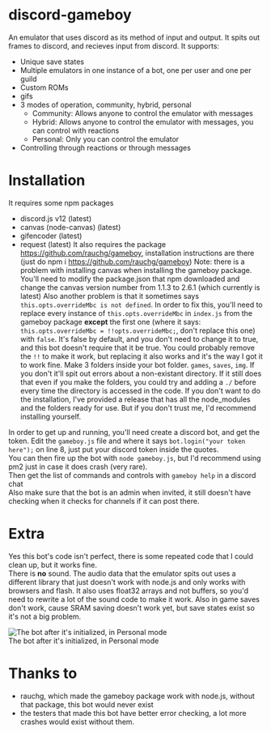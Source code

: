 # discord-gameboy
  An emulator that uses discord as its method of input and output. It spits out frames to discord, and recieves input from discord.
It supports:
- Unique save states
- Multiple emulators in one instance of a bot, one per user and one per guild
- Custom ROMs
- gifs
- 3 modes of operation, community, hybrid, personal
  - Community: Allows anyone to control the emulator with messages
  - Hybrid: Allows anyone to control the emulator with messages, you can control with reactions
  - Personal: Only you can control the emulator
- Controlling through reactions or through messages

# Installation
It requires some npm packages
- discord.js v12 (latest)
- canvas (node-canvas) (latest)
- gifencoder (latest)
- request (latest)
It also requires the package https://github.com/rauchg/gameboy, installation instructions are there (just do npm i https://github.com/rauchg/gameboy)
Note: there is a problem with installing canvas when installing the gameboy package. You'll need to modify the package.json that npm downloaded and change the canvas version number from 1.1.3 to 2.6.1 (which currently is latest)
Also another problem is that it sometimes says `this.opts.overrideMbc is not defined`. In order to fix this, you'll need to replace every instance of `this.opts.overrideMbc` in `index.js` from the gameboy package **except** the first one (where it says: `this.opts.overrideMbc = !!opts.overrideMbc;`, don't replace this one) with `false`. It's false by default, and you don't need to change it to true, and this bot doesn't require that it be true. You could probably remove the `!!` to make it work, but replacing it also works and it's the way I got it to work fine. Make 3 folders inside your bot folder. `games`, `saves`, `img`. If you don't it'll spit out errors about a non-existant directory. If it still does that even if you make the folders, you could try and adding a `./` before every time the directory is accessed in the code. 
If you don't want to do the installation, I've provided a release that has all the node_modules and the folders ready for use. But if you don't trust me, I'd recommend installing yourself. 

In order to get up and running, you'll need create a discord bot, and get the token. Edit the `gameboy.js` file and where it says `bot.login("your token here");` on line 8, just put your discord token inside the quotes.  
You can then fire up the bot with `node gameboy.js`, but I'd recommend using pm2 just in case it does crash (very rare).  
Then get the list of commands and controls with `gameboy help` in a discord chat  
Also make sure that the bot is an admin when invited, it still doesn't have checking when it checks for channels if it can post there.   

# Extra
Yes this bot's code isn't perfect, there is some repeated code that I could clean up, but it works fine.  
There is **no** sound. The audio data that the emulator spits out uses a different library that just doesn't work with node.js and only works with browsers and flash. It also uses float32 arrays and not buffers, so you'd need to rewrite a lot of the sound code to make it work. Also in game saves don't work, cause SRAM saving doesn't work yet, but save states exist so it's not a big problem. 

![The bot after it's initialized, in Personal mode](https://cdn.discordapp.com/attachments/439588116337000488/745420790530572288/unknown.png)  
The bot after it's initialized, in Personal mode

# Thanks to
- rauchg, which made the gameboy package work with node.js, without that package, this bot would never exist
- the testers that made this bot have better error checking, a lot more crashes would exist without them.
